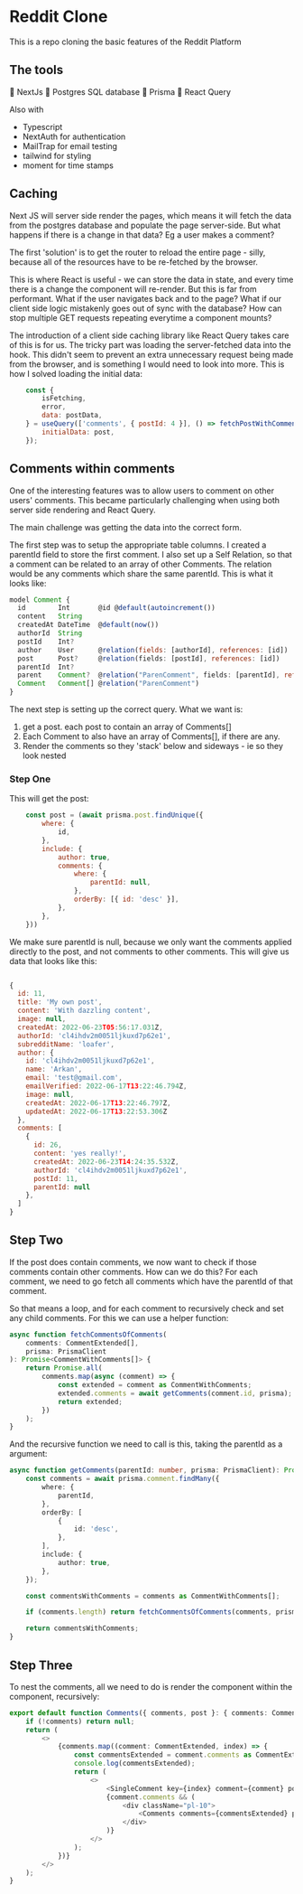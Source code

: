# Reddit Clone

This is a repo cloning the basic features of the Reddit Platform

## The tools

🎨 NextJs
💾 Postgres SQL database
🐋 Prisma
🌸 React Query

Also with
- Typescript
- NextAuth for authentication
- MailTrap for email testing
- tailwind for styling
- moment for time stamps


## Caching 

Next JS will server side render the pages, which means it will fetch the data from the postgres database and populate the page server-side. But what happens if there is a change in that data? Eg a user makes a comment? 

The first 'solution' is to get the router to reload the entire page - silly, because all of the resources have to be re-fetched by the browser. 

This is where React is useful - we can store the data in state, and every time there is a change the component will re-render. But this is far from performant. What if the user navigates back and to the page? What if our client side logic mistakenly goes out of sync with the database? How can stop multiple GET requests repeating everytime a component mounts?

The introduction of a client side caching library like React Query takes care of this is for us. The tricky part was loading the server-fetched data into the hook. This didn't seem to prevent an extra unnecessary request being made from the browser, and is something I would need to look into more. This is how I solved loading the initial data:

```js
    const {
        isFetching,
        error,
        data: postData,
    } = useQuery(['comments', { postId: 4 }], () => fetchPostWithComments({ postId: post.id }), {
        initialData: post,
    });
```

## Comments within comments

One of the interesting features was to allow users to comment on other users' comments. This became particularly challenging when using both server side rendering and React Query. 

The main challenge was getting the data into the correct form.

The first step was to setup the appropriate table columns. I created a parentId field to store the first comment. I also set up a Self Relation, so that a comment can be related to an array of other Comments. The relation would be any comments which share the same parentId. This is what it looks like:

```js
model Comment {
  id        Int       @id @default(autoincrement())
  content   String
  createdAt DateTime  @default(now())
  authorId  String
  postId    Int?
  author    User      @relation(fields: [authorId], references: [id])
  post      Post?     @relation(fields: [postId], references: [id])
  parentId  Int?
  parent    Comment?  @relation("ParenComment", fields: [parentId], references: [id])
  Comment   Comment[] @relation("ParenComment")
}
```

The next step is setting up the correct query. What we want is:
1. get a post. each post to contain an array of Comments[]
2. Each Comment to also have an array of Comments[], if there are any.
3. Render the comments so they 'stack' below and sideways - ie so they look nested

### Step One

This will get the post:

```js
    const post = (await prisma.post.findUnique({
        where: {
            id,
        },
        include: {
            author: true,
            comments: {
                where: {
                    parentId: null,
                },
                orderBy: [{ id: 'desc' }],
            },
        },
    }))
```

We make sure parentId is null, because we only want the comments applied directly to the post, and not comments to other comments. This will give us data that looks like this:

```js

{
  id: 11,
  title: 'My own post',
  content: 'With dazzling content',
  image: null,
  createdAt: 2022-06-23T05:56:17.031Z,
  authorId: 'cl4ihdv2m0051ljkuxd7p62e1',
  subredditName: 'loafer',
  author: {
    id: 'cl4ihdv2m0051ljkuxd7p62e1',
    name: 'Arkan',
    email: 'test@gmail.com',
    emailVerified: 2022-06-17T13:22:46.794Z,
    image: null,
    createdAt: 2022-06-17T13:22:46.797Z,
    updatedAt: 2022-06-17T13:22:53.306Z
  },
  comments: [
    {
      id: 26,
      content: 'yes really!',
      createdAt: 2022-06-23T14:24:35.532Z,
      authorId: 'cl4ihdv2m0051ljkuxd7p62e1',
      postId: 11,
      parentId: null
    },
  ]
}
```

## Step Two

If the post does contain comments, we now want to check if those comments contain other comments. How can we do this? For each comment, we need to go fetch all comments which have the parentId of that comment.

So that means a loop, and for each comment to recursively check and set any child comments. For this we can use a helper function:

```ts
async function fetchCommentsOfComments(
    comments: CommentExtended[],
    prisma: PrismaClient
): Promise<CommentWithComments[]> {
    return Promise.all(
        comments.map(async (comment) => {
            const extended = comment as CommentWithComments;
            extended.comments = await getComments(comment.id, prisma);
            return extended;
        })
    );
}
```
And the recursive function we need to call is this, taking the parentId as a argument:

```ts
async function getComments(parentId: number, prisma: PrismaClient): Promise<CommentWithComments[]> {
    const comments = await prisma.comment.findMany({
        where: {
            parentId,
        },
        orderBy: [
            {
                id: 'desc',
            },
        ],
        include: {
            author: true,
        },
    });

    const commentsWithComments = comments as CommentWithComments[];

    if (comments.length) return fetchCommentsOfComments(comments, prisma);

    return commentsWithComments;
}
```

## Step Three

To nest the comments, all we need to do is render the component within the component, recursively:

```ts
export default function Comments({ comments, post }: { comments: CommentExtended[]; post: PostWithAuthor }) {
    if (!comments) return null;
    return (
        <>
            {comments.map((comment: CommentExtended, index) => {
                const commentsExtended = comment.comments as CommentExtended[];
                console.log(commentsExtended);
                return (
                    <>
                        <SingleComment key={index} comment={comment} post={post} />
                        {comment.comments && (
                            <div className="pl-10">
                                <Comments comments={commentsExtended} post={post} />
                            </div>
                        )}
                    </>
                );
            })}
        </>
    );
}


```